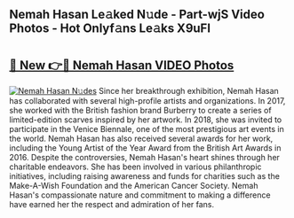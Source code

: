 ## Nemah Hasan Le𝚊ked N𝚞de - Part-wjS Video Photos - Hot Onlyf𝚊ns Le𝚊ks X9uFl

# <h2><a href="http://ac28296.deff.icu/?id=Nemah+Hasan">🔗 New 👉🔴 Nemah Hasan VIDEO Photos</a></h2>

[![Nemah Hasan N𝚞des](https://i.imgur.com/rIISA9y.gif)](http://ac28296.deff.icu/?id=Nemah+Hasan)
Since her breakthrough exhibition, Nemah Hasan has collaborated with several high-profile artists and organizations. In 2017, she worked with the British fashion brand Burberry to create a series of limited-edition scarves inspired by her artwork. In 2018, she was invited to participate in the Venice Biennale, one of the most prestigious art events in the world. Nemah Hasan has also received several awards for her work, including the Young Artist of the Year Award from the British Art Awards in 2016. Despite the controversies, Nemah Hasan's heart shines through her charitable endeavors. She has been involved in various philanthropic initiatives, including raising awareness and funds for charities such as the Make-A-Wish Foundation and the American Cancer Society. Nemah Hasan's compassionate nature and commitment to making a difference have earned her the respect and admiration of her fans.
